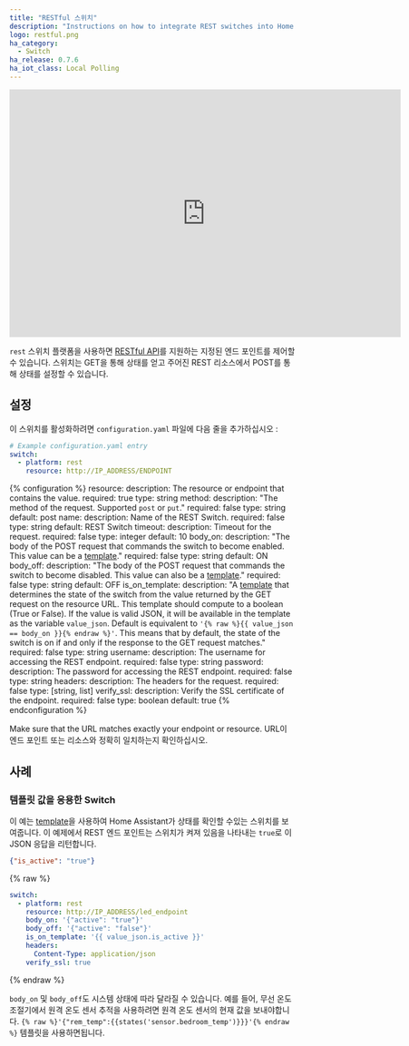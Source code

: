 ```yaml
---
title: "RESTful 스위치"
description: "Instructions on how to integrate REST switches into Home Assistant."
logo: restful.png
ha_category:
  - Switch
ha_release: 0.7.6
ha_iot_class: Local Polling
---
```


<iframe width="690" height="437" src="https://www.youtube.com/embed/E99-17XyyUg" frameborder="0" allow="accelerometer; autoplay; encrypted-media; gyroscope; picture-in-picture" allowfullscreen></iframe>

`rest` 스위치 플랫폼을 사용하면 [RESTful API](https://en.wikipedia.org/wiki/Representational_state_transfer)를 지원하는 지정된 엔드 포인트를 제어할 수 있습니다. 스위치는 GET을 통해 상태를 얻고 주어진 REST 리소스에서 POST를 통해 상태를 설정할 수 있습니다.

## 설정

이 스위치를 활성화하려면 `configuration.yaml` 파일에 다음 줄을 추가하십시오 :

```yaml
# Example configuration.yaml entry
switch:
  - platform: rest
    resource: http://IP_ADDRESS/ENDPOINT
```

{% configuration %}
resource:
  description: The resource or endpoint that contains the value.
  required: true
  type: string
method:
  description: "The method of the request. Supported `post` or `put`."
  required: false
  type: string
  default: post
name:
  description: Name of the REST Switch.
  required: false
  type: string
  default: REST Switch
timeout:
  description: Timeout for the request.
  required: false
  type: integer
  default: 10
body_on:
  description: "The body of the POST request that commands the switch to become enabled. This value can be a [template](/topics/templating/)."
  required: false
  type: string
  default: ON
body_off:
  description: "The body of the POST request that commands the switch to become disabled. This value can also be a [template](/topics/templating/)."
  required: false
  type: string
  default: OFF
is_on_template:
  description: "A [template](/docs/configuration/templating/#processing-incoming-data) that determines the state of the switch from the value returned by the GET request on the resource URL. This template should compute to a boolean (True or False). If the value is valid JSON, it will be available in the template as the variable `value_json`. Default is equivalent to `'{% raw %}{{ value_json == body_on }}{% endraw %}'`. This means that by default, the state of the switch is on if and only if the response to the GET request matches."
  required: false
  type: string
username:
  description: The username for accessing the REST endpoint.
  required: false
  type: string
password:
  description: The password for accessing the REST endpoint.
  required: false
  type: string
headers:
  description: The headers for the request.
  required: false
  type: [string, list]
verify_ssl:
  description: Verify the SSL certificate of the endpoint.
  required: false
  type: boolean
  default: true
{% endconfiguration %}

<div class='note warning'>
Make sure that the URL matches exactly your endpoint or resource.
URL이 엔드 포인트 또는 리소스와 정확히 일치하는지 확인하십시오.
</div>

## 사례

### 템플릿 값을 응용한 Switch

이 예는 [template](/topics/templating/)을 사용하여 Home Assistant가 상태를 확인할 수있는 스위치를 보여줍니다. 이 예제에서 REST 엔드 포인트는 스위치가 켜져 있음을 나타내는 `true`로 이 JSON 응답을 리턴합니다.

```json
{"is_active": "true"}
```

{% raw %}
```yaml
switch:
  - platform: rest
    resource: http://IP_ADDRESS/led_endpoint
    body_on: '{"active": "true"}'
    body_off: '{"active": "false"}'
    is_on_template: '{{ value_json.is_active }}'
    headers:
      Content-Type: application/json
    verify_ssl: true
```
{% endraw %}

`body_on` 및 `body_off`도 시스템 상태에 따라 달라질 수 있습니다. 예를 들어, 무선 온도 조절기에서 원격 온도 센서 추적을 사용하려면 원격 온도 센서의 현재 값을 보내야합니다. `{% raw %}'{"rem_temp":{{states('sensor.bedroom_temp')}}}'{% endraw %}` 템플릿을 사용하면됩니다.